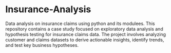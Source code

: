 # Insurance-Analysis
Data analysis on insurance claims using python and its modulees.
This repository contains a case study focused on exploratory data analysis and hypothesis testing for insurance claims data. The project involves analyzing customer and claims datasets to derive actionable insights, identify trends, and test key business hypotheses.
